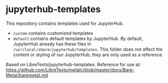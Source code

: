 # jupyterhub-templates
This repository contains templates used for JupyterHub.

* `custom` contains customized templates
* `default` contains default templates by JupyterHub. By default, JupyterHub already has these files in `/usr/local/share/jupyterhub/templates`. This folder does not affect the content or styling of our JupyterHub; they are only used as a reference.

Based on LibreTexts/jupyterhub-templates. Reference for use at: https://github.com/LibreTexts/metalc/blob/master/docs/Bare-Metal/baremetal.md
